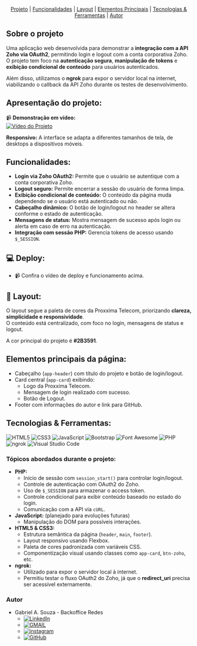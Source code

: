 <p align="center">
  <a href="#projeto">Projeto</a>   |   
  <a href="#funcionalidades">Funcionalidades</a>   |   
  <a href="#layout">Layout</a>   |   
  <a href="#elementosprincipais">Elementos Principais</a>   |   
  <a href="#tecnologias-ferramentas">Tecnologias & Ferramentas</a>   |   
  <a href="#autor">Autor</a>
</p>

## Sobre o projeto

Uma aplicação web desenvolvida para demonstrar a **integração com a API Zoho via OAuth2**, permitindo login e logout com a conta corporativa Zoho.  
O projeto tem foco na **autenticação segura**, **manipulação de tokens** e **exibição condicional de conteúdo** para usuários autenticados.  

Além disso, utilizamos o **ngrok** para expor o servidor local na internet, viabilizando o callback da API Zoho durante os testes de desenvolvimento.

<h2 id="projeto">Apresentação do projeto:</h2> 

📹 **Demonstração em vídeo:**  
[![Vídeo do Projeto](https://img.shields.io/badge/YouTube-FF0000?style=for-the-badge&logo=youtube&logoColor=white)](x)

**Responsivo:** A interface se adapta a diferentes tamanhos de tela, de desktops a dispositivos móveis.

<h2 id="funcionalidades">Funcionalidades:</h2>

*   **Login via Zoho OAuth2:** Permite que o usuário se autentique com a conta corporativa Zoho.
*   **Logout seguro:** Permite encerrar a sessão do usuário de forma limpa.
*   **Exibição condicional de conteúdo:** O conteúdo da página muda dependendo se o usuário está autenticado ou não.
*   **Cabeçalho dinâmico:** O botão de login/logout no header se altera conforme o estado de autenticação.
*   **Mensagens de status:** Mostra mensagem de sucesso após login ou alerta em caso de erro na autenticação.
*   **Integração com sessão PHP:** Gerencia tokens de acesso usando `$_SESSION`.

## 💻 Deploy:

- 📹 Confira o vídeo de deploy e funcionamento acima.

<h2 id="layout">🔖 Layout:</h2> 

O layout segue a paleta de cores da Proxxima Telecom, priorizando **clareza, simplicidade e responsividade**.  
O conteúdo está centralizado, com foco no login, mensagens de status e logout.  

A cor principal do projeto é **#2B3591**.

<h2 id="elementosprincipais">Elementos principais da página:</h2>

* Cabeçalho (`app-header`) com título do projeto e botão de login/logout.
* Card central (`app-card`) exibindo:
  * Logo da Proxxima Telecom.
  * Mensagem de login realizado com sucesso.
  * Botão de Logout.
* Footer com informações do autor e link para GitHub.

<h2 id="tecnologias-ferramentas">Tecnologias & Ferramentas:</h2>

![HTML5](https://img.shields.io/badge/html5-%23E34F26.svg?style=for-the-badge&logo=html5&logoColor=white)
![CSS3](https://img.shields.io/badge/css3-%231572B6.svg?style=for-the-badge&logo=css3&logoColor=white)
![JavaScript](https://img.shields.io/badge/javascript-%23323330.svg?style=for-the-badge&logo=javascript&logoColor=%23F7DF1E)
![Bootstrap](https://img.shields.io/badge/bootstrap-%23563D7C.svg?style=for-the-badge&logo=bootstrap&logoColor=white)
![Font Awesome](https://img.shields.io/badge/Font%20Awesome-394A59?style=for-the-badge&logo=font%20awesome&logoColor=%236AF)
![PHP](https://img.shields.io/badge/PHP-777BB4?style=for-the-badge&logo=php&logoColor=white)
![ngrok](https://img.shields.io/badge/ngrok-1F1E37?style=for-the-badge&logo=ngrok&logoColor=white)
![Visual Studio Code](https://img.shields.io/badge/Visual%20Studio%20Code-0078d7.svg?style=for-the-badge&logo=visual-studio-code&logoColor=white)

### Tópicos abordados durante o projeto:

*   **PHP:**
    * Início de sessão com `session_start()` para controlar login/logout.
    * Controle de autenticação com OAuth2 do Zoho.
    * Uso de `$_SESSION` para armazenar o access token.
    * Controle condicional para exibir conteúdo baseado no estado do login.
    * Comunicação com a API via `cURL`.
*   **JavaScript:** (planejado para evoluções futuras)
    * Manipulação do DOM para possíveis interações.
*   **HTML5 & CSS3:**
    * Estrutura semântica da página (`header`, `main`, `footer`).
    * Layout responsivo usando Flexbox.
    * Paleta de cores padronizada com variáveis CSS.
    * Componentização visual usando classes como `app-card`, `btn-zoho`, etc.
*   **ngrok:**
    * Utilizado para expor o servidor local à internet.
    * Permitiu testar o fluxo OAuth2 do Zoho, já que o **redirect_uri** precisa ser acessível externamente.

<h3 id="autor">Autor</h3>

* Gabriel A. Souza - Backoffice Redes
    *   <a href="https://www.linkedin.com/in/gabriel-albuquerque-souza/" target="_blank" >![LinkedIn](https://img.shields.io/badge/linkedin-%230077B5.svg?style=for-the-badge&logo=linkedin&logoColor=white)</a>
    *   <a href="mailto:contato_gabriel_albuquerque@hotmail.com" target="_blank" >![GMAIL](https://img.shields.io/badge/GMAIL-D14836.svg?style=for-the-badge&logo=gmail&logoColor=white)</a>
    *   <a href="https://www.instagram.com/gabriel.datt/" target="_blank" >![instagram](https://img.shields.io/badge/-Instagram-%23E4405F?style=for-the-badge&logo=instagram&logoColor=white)</a>
    *   <a href="https://github.com/gabrieldev071" target="_blank" >![GitHub](https://img.shields.io/badge/github-18212d.svg?style=for-the-badge&logo=github&logoColor=white)</a>
